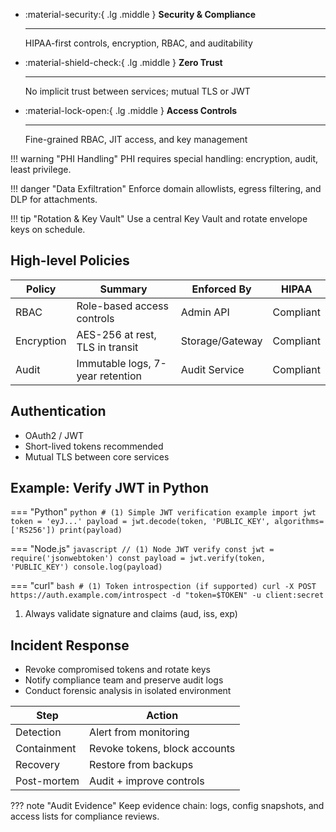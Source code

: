 <div class='grid cards' markdown>

-   :material-security:{ .lg .middle } **Security & Compliance**
    
    ---
    HIPAA-first controls, encryption, RBAC, and auditability

-   :material-shield-check:{ .lg .middle } **Zero Trust**
    
    ---
    No implicit trust between services; mutual TLS or JWT

-   :material-lock-open:{ .lg .middle } **Access Controls**
    
    ---
    Fine-grained RBAC, JIT access, and key management

</div>

!!! warning "PHI Handling"
    PHI requires special handling: encryption, audit, least privilege.

!!! danger "Data Exfiltration"
    Enforce domain allowlists, egress filtering, and DLP for attachments.

!!! tip "Rotation & Key Vault"
    Use a central Key Vault and rotate envelope keys on schedule.

## High-level Policies

| Policy | Summary | Enforced By | HIPAA |
|--------|---------|-------------|-------|
| RBAC | Role-based access controls | Admin API | Compliant |
| Encryption | AES-256 at rest, TLS in transit | Storage/Gateway | Compliant |
| Audit | Immutable logs, 7-year retention | Audit Service | Compliant |


## Authentication

- OAuth2 / JWT
- Short-lived tokens recommended
- Mutual TLS between core services

## Example: Verify JWT in Python

=== "Python"
    ```python
    # (1) Simple JWT verification example
    import jwt
    token = 'eyJ...'
    payload = jwt.decode(token, 'PUBLIC_KEY', algorithms=['RS256'])
    print(payload)
    ```

=== "Node.js"
    ```javascript
    // (1) Node JWT verify
    const jwt = require('jsonwebtoken')
    const payload = jwt.verify(token, 'PUBLIC_KEY')
    console.log(payload)
    ```

=== "curl"
    ```bash
    # (1) Token introspection (if supported)
    curl -X POST https://auth.example.com/introspect -d "token=$TOKEN" -u client:secret
    ```

1. Always validate signature and claims (aud, iss, exp)


## Incident Response

- Revoke compromised tokens and rotate keys
- Notify compliance team and preserve audit logs
- Conduct forensic analysis in isolated environment

| Step | Action |
|------|--------|
| Detection | Alert from monitoring |
| Containment | Revoke tokens, block accounts |
| Recovery | Restore from backups |
| Post-mortem | Audit + improve controls |


??? note "Audit Evidence"
    Keep evidence chain: logs, config snapshots, and access lists for compliance reviews.
